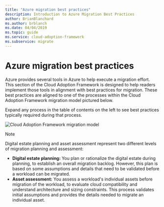 ```yaml
---
title: "Azure migration best practices"
description: Introduction to Azure Migration Best Practices
author: BrianBlanchard
ms.author: brblanch
ms.date: 04/04/2019
ms.topic: guide
ms.service: cloud-adoption-framework
ms.subservice: migrate
---
```


# Azure migration best practices

Azure provides several tools in Azure to help execute a migration effort. This section of the Cloud Adoption Framework is designed to help readers implement those tools in alignment with best practices for migration. These best practices are aligned to one of the processes within the Cloud Adoption Framework migration model pictured below.

Expand any process in the table of contents on the left to see best practices typically required during that process.

![Cloud Adoption Framework migration model](../../_images/operational-transformation-migrate.png)

> [!NOTE]
> Digital estate planning and asset assessment represent two different levels of migration planning and assessment:
>
> - **Digital estate planning:** You plan or rationalize the digital estate during planning, to establish an overall migration backlog. However, this plan is based on some assumptions and details that need to be validated before a workload can be migrated.
> - **Asset assessment:** You assess a workload's individual assets before migration of the workload, to evaluate cloud compatibility and understand architecture and sizing constraints. This process validates initial assumptions and provides the details needed to migrate an individual asset.
